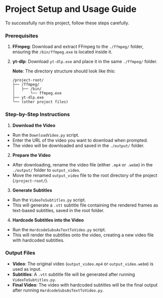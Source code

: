 # Project Setup and Usage Guide

To successfully run this project, follow these steps carefully.

### Prerequisites

1. **FFmpeg**: Download and extract FFmpeg to the `./ffmpeg/` folder, ensuring the `/bin/ffmpeg.exe` is located inside it.
2. **yt-dlp**: Download `yt-dlp.exe` and place it in the same `./ffmpeg/` folder.
   
   **Note**: The directory structure should look like this:
    ```
    /project-root/
    ├── /ffmpeg/
    │   ├── /bin/
    │       └── ffmpeg.exe
    ├── yt-dlp.exe
    └── (other project files)
    ```

### Step-by-Step Instructions

1. **Download the Video**
- Run the `DownloadVideo.py` script.
- Enter the URL of the video you want to download when prompted.
- The video will be downloaded and saved in the `./output/` folder.

2. **Prepare the Video**
- After downloading, rename the video file (either `.mp4` or `.webm`) in the `./output/` folder to `output_video`.
- Move the renamed `output_video` file to the root directory of the project (`/project-root/`).

3. **Generate Subtitles**
- Run the `VideoToSubtitles.py` script.
- This will generate a `.vtt` subtitle file containing the rendered frames as text-based subtitles, saved in the root folder.

4. **Hardcode Subtitles into the Video**
- Run the `HardcodeSubsAsTextToVideo.py` script.
- This will render the subtitles onto the video, creating a new video file with hardcoded subtitles.

### Output Files

- **Video**: The original video (`output_video.mp4` or `output_video.webm`) is used as input.
- **Subtitles**: A `.vtt` subtitle file will be generated after running `VideoToSubtitles.py`.
- **Final Video**: The video with hardcoded subtitles will be the final output after running `HardcodeSubsAsTextToVideo.py`.
